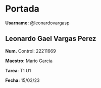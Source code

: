 # **Portada**
**Usarname:** 
@leonardovargasp

## **Leonardo Gael Vargas Perez**

**Num.** 
Control: 22211669

**Maestro:** 
Mario Garcia

**Tarea**: 
T1 U1

**Fecha:** 
15/03/23
